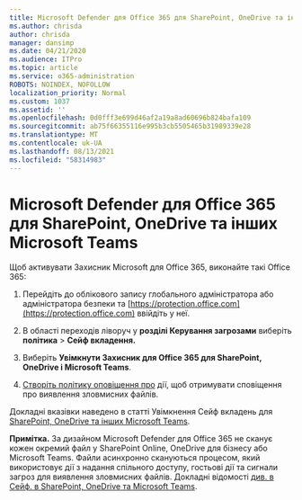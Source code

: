 ```yaml
---
title: Microsoft Defender для Office 365 для SharePoint, OneDrive та інших Microsoft Teams
ms.author: chrisda
author: chrisda
manager: dansimp
ms.date: 04/21/2020
ms.audience: ITPro
ms.topic: article
ms.service: o365-administration
ROBOTS: NOINDEX, NOFOLLOW
localization_priority: Normal
ms.custom: 1037
ms.assetid: ''
ms.openlocfilehash: 0d0fff3e699d46af2a19a8ad60696b824bafa109
ms.sourcegitcommit: ab75f66355116e995b3cb5505465b31989339e28
ms.translationtype: MT
ms.contentlocale: uk-UA
ms.lasthandoff: 08/13/2021
ms.locfileid: "58314983"
---
```

# <a name="microsoft-defender-for-office-365-for-sharepoint-onedrive-and-microsoft-teams"></a>Microsoft Defender для Office 365 для SharePoint, OneDrive та інших Microsoft Teams

Щоб активувати Захисник Microsoft для Office 365, виконайте такі Office 365:

1. Перейдіть до облікового запису глобального адміністратора або адміністратора безпеки та [https://protection.office.com](https://protection.office.com) ввійдіть у неї.

2. В області переходів ліворуч у **розділі Керування загрозами** виберіть **політика** \> **Сейф вкладення.**

3. Виберіть **Увімкнути Захисник для Office 365 для SharePoint, OneDrive і Microsoft Teams**.

4. [Створіть політику оповіщення про](https://docs.microsoft.com/microsoft-365/compliance/create-activity-alerts) дії, щоб отримувати сповіщення про виявлення зловмисних файлів.

Докладні вказівки наведено в статті Увімкнення Сейф вкладень для [SharePoint, OneDrive та інших Microsoft Teams](https://docs.microsoft.com/microsoft-365/security/office-365-security/turn-on-atp-for-spo-odb-and-teams).

**Примітка.** За дизайном Microsoft Defender для Office 365 не сканує кожен окремий файл у SharePoint Online, OneDrive для бізнесу або Microsoft Teams. Файли асинхронно скануються процесом, який використовує дії з надання спільного доступу, гостьові дії та сигнали загроз для виявлення зловмисних файлів. Докладні відомості [див. в Сейф. в SharePoint, OneDrive та Microsoft Teams](https://docs.microsoft.com/microsoft-365/security/office-365-security/atp-for-spo-odb-and-teams).
